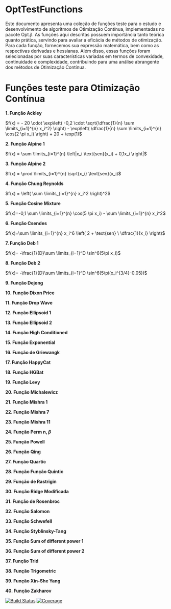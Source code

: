 # OptTestFunctions
Este documento apresenta uma coleção de funções teste para o estudo e desenvolvimento de algoritmos de Otimização Contínua, implementadas no pacote Opt.jl. As funções aqui descritas possuem importância tanto teórica quanto prática, servindo para avaliar a eficácia de métodos de otimização. Para cada função, fornecemos sua expressão matemática, bem como as respectivas derivadas e hessianas. Além disso, essas funções foram selecionadas por suas características variadas em termos de convexidade, continuidade e complexidade, contribuindo para uma análise abrangente dos métodos de Otimização Contínua.

# **Funções teste para Otimização Contínua**

**1. Função Ackley**

$f(x) = - 20 \cdot \exp\left( -0,2 \cdot \sqrt{\dfrac{1}{n} \sum \limits_{i=1}^{n} x_i^2} \right) - \exp\left( \dfrac{1}{n} \sum \limits_{i=1}^{n} \cos(2 \pi x_i) \right) + 20 + \exp(1)$

**2. Função Alpine 1**

$f(x) = \sum \limits_{i=1}^{n} \left|x_i \text{sen}(x_i) + 0,1x_i \right|$

**3. Função Alpine 2**

$f(x) = \prod \limits_{i=1}^{n} \sqrt{x_i} \text{sen}(x_i)$

**4. Função Chung Reynolds**

$f(x) = \left( \sum \limits_{i=1}^{n} x_i^2 \right)^2$

**5. Função Cosine Mixture**

$f(x)=-0,1 \sum \limits_{i=1}^{n} \cos(5 \pi x_i) - \sum \limits_{i=1}^{n} x_i^2$

**6. Função Csendes**

$f(x)=\sum \limits_{i=1}^{n} x_i^6 \left( 2 + \text{sen} \ \dfrac{1}{x_i} \right)$

**7. Função Deb 1**

$f(x)= -\frac{1}{D}\sum \limits_{i=1}^D \sin^6(5\pi x_i)$

**8. Função Deb 2**

$f(x)= -\frac{1}{D}\sum \limits_{i=1}^D \sin^6(5\pi(x_i^{3/4}-0.05))$

**9. Função Dejong**

**10. Função Dixon Price**

**11. Função Drop Wave**

**12. Função Ellipsoid 1**

**13. Função Ellipsoid 2**

**14. Função High Conditioned**

**15. Função Exponential**

**16. Função de Griewangk**

**17. Função HappyCat**

**18. Função HGBat**

**19. Função Levy**

**20. Função Michalewicz**

**21. Função Mishra 1**

**22. Função Mishra 7**

**23. Função Mishra 11**

**24. Função Perm n, $\beta$**

**25. Função Powell**

**26. Função Qing**

**27. Função Quartic**

**28. Função Função Quintic**

**29. Função de Rastrigin**

**30. Função Ridge Modificada**

**31. Função de Rosenbroc**

**32. Função Salomon**

**33. Função Schwefell**

**34. Função Styblinsky-Tang**

**35. Função Sum of different power 1**

**36. Função Sum of different power 2**

**37. Função Trid**

**38. Função Trigometric**

**39. Função Xin-She Yang**

**40. Função Zakharov**







[![Build Status](https://github.com/petimatematica/OptTestFunctions.jl/actions/workflows/CI.yml/badge.svg?branch=master)](https://github.com/petimatematica/OptTestFunctions.jl/actions/workflows/CI.yml?query=branch%3Amaster)
[![Coverage](https://codecov.io/gh/petimatematica/OptTestFunctions.jl/branch/master/graph/badge.svg)](https://codecov.io/gh/petimatematica/OptTestFunctions.jl)
